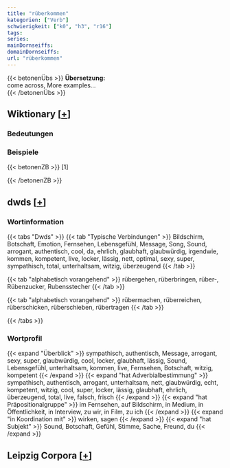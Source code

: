 ```yaml
---
title: "rüberkommen"
kategorien: ["Verb"]
schwierigkeit: ["k0", "h3", "r16"]
tags:
series:
mainDornseiffs:
domainDornseiffs:
url: "rüberkommen"
---
```


{{< betonenÜbs >}}
**Übersetzung:**  
come across, More examples...  
{{< /betonenÜbs >}}

## Wiktionary [[+](https://de.wiktionary.org/wiki/rüberkommen)]

### Bedeutungen

### Beispiele
{{< betonenZB >}}
[1]  

{{< /betonenZB >}}


## dwds [[+](https://www.dwds.de/wb/rüberkommen)]

### Wortinformation
{{< tabs "Dwds" >}}
{{< tab "Typische Verbindungen" >}}
Bildschirm, Botschaft, Emotion, Fernsehen, Lebensgefühl, Message, Song, Sound, arrogant, authentisch, cool, da, ehrlich, glaubhaft, glaubwürdig, irgendwie, kommen, kompetent, live, locker, lässig, nett, optimal, sexy, super, sympathisch, total, unterhaltsam, witzig, überzeugend
{{< /tab >}}

{{< tab "alphabetisch vorangehend" >}}
rübergehen, rüberbringen, rüber-, Rübenzucker, Rubensstecher
{{< /tab >}}

{{< tab "alphabetisch vorangehend" >}}
rübermachen, rüberreichen, rüberschicken, rüberschieben, rübertragen
{{< /tab >}}

{{< /tabs >}}

### Wortprofil
{{< expand "Überblick" >}} sympathisch, authentisch, Message, arrogant, sexy, super, glaubwürdig, cool, locker, glaubhaft, lässig, Sound, Lebensgefühl, unterhaltsam, kommen, live, Fernsehen, Botschaft, witzig, kompetent {{< /expand >}}
{{< expand "hat Adverbialbestimmung" >}} sympathisch, authentisch, arrogant, unterhaltsam, nett, glaubwürdig, echt, kompetent, witzig, cool, super, locker, lässig, glaubhaft, ehrlich, überzeugend, total, live, falsch, frisch {{< /expand >}}
{{< expand "hat Präpositionalgruppe" >}} im Fernsehen, auf Bildschirm, in Medium, in Öffentlichkeit, in Interview, zu wir, in Film, zu ich {{< /expand >}}
{{< expand "in Koordination mit" >}} wirken, sagen {{< /expand >}}
{{< expand "hat Subjekt" >}} Sound, Botschaft, Gefühl, Stimme, Sache, Freund, du {{< /expand >}}

## Leipzig Corpora [[+](https://corpora.uni-leipzig.de/en/res?word=rüberkommen&corpusId=deu_newscrawl-public_2018)]

